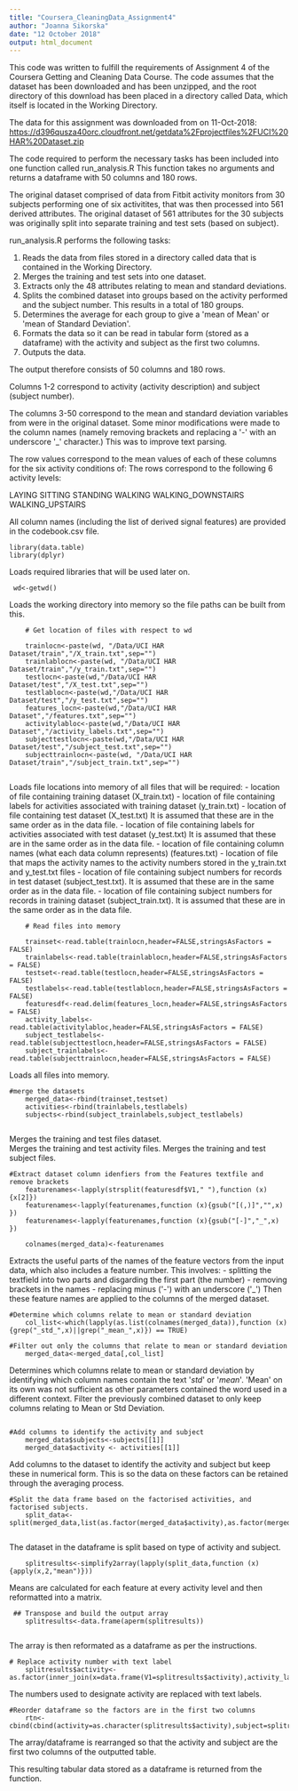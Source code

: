 ```yaml
---
title: "Coursera_CleaningData_Assignment4"
author: "Joanna Sikorska"
date: "12 October 2018"
output: html_document
---
```

This code was written to fulfill the requirements of Assignment 4 of the Coursera Getting and Cleaning Data Course.
The code assumes that the dataset has been downloaded and has been unzipped, and the root directory of this download has been placed in a directory called Data, which itself is located in the Working Directory.

The data for this assignment was downloaded from on 11-Oct-2018:
https://d396qusza40orc.cloudfront.net/getdata%2Fprojectfiles%2FUCI%20HAR%20Dataset.zip

The code required to perform the necessary tasks has been included into one function called run_analysis.R
This function takes no arguments and returns a dataframe with 50 columns and 180 rows.

The original dataset comprised of data from Fitbit activity monitors from 30 subjects performing one of six activitites, that was then processed into 561 derived attributes. The original dataset of 561 attributes for the 30 subjects was originally split into separate training and test sets (based on subject).  

run_analysis.R performs the following tasks:

1. Reads the data from files stored in a directory called data that is contained in the Working Directory.  
2. Merges the training and test sets into one dataset.
3. Extracts only the 48 attributes relating to mean and standard deviations.
4. Splits the combined dataset into groups based on the activity performed and the subject number.  This results in a total of 180 groups.
5. Determines the average for each group to give a 'mean of Mean' or 'mean of Standard Deviation'.
6. Formats the data so it can be read in tabular form (stored as a dataframe) with the activity and subject as the first two columns.
7. Outputs the data.

The output therefore consists of 50 columns and 180 rows.  

Columns 1-2 correspond to activity (activity description) and subject (subject number).

The columns 3-50 correspond to the mean and standard deviation variables from were in the original dataset.  Some minor modifications were made to the column names (namely removing brackets and replacing a '-' with an underscore '_' character.)  This was to improve text parsing.

The row values correspond to the mean values of each of these columns for the six activity conditions of:
The rows correspond to the following 6 activity levels:

LAYING
SITTING
STANDING
WALKING
WALKING_DOWNSTAIRS
WALKING_UPSTAIRS

All column names (including the list of derived signal features) are provided in the codebook.csv file.


```{r}
library(data.table)
library(dplyr)

```
Loads required libraries that will be used later on.


```{r}
 wd<-getwd()
```
Loads the working directory into memory so the file paths can be built from this.


``` {r}
    # Get location of files with respect to wd
    
    trainlocn<-paste(wd, "/Data/UCI HAR Dataset/train","/X_train.txt",sep="")
    trainlablocn<-paste(wd, "/Data/UCI HAR Dataset/train","/y_train.txt",sep="")
    testlocn<-paste(wd,"/Data/UCI HAR Dataset/test","/X_test.txt",sep="")
    testlablocn<-paste(wd,"/Data/UCI HAR Dataset/test","/y_test.txt",sep="")
    features_locn<-paste(wd,"/Data/UCI HAR Dataset","/features.txt",sep="")
    activitylabloc<-paste(wd,"/Data/UCI HAR Dataset","/activity_labels.txt",sep="")
    subjecttestlocn<-paste(wd,"/Data/UCI HAR Dataset/test","/subject_test.txt",sep="")
    subjecttrainlocn<-paste(wd, "/Data/UCI HAR Dataset/train","/subject_train.txt",sep="")
    
```
Loads file locations into memory of all files that will be required:
    - location of file containing training dataset (X_train.txt)
    - location of file containing labels for activities associated with training dataset (y_train.txt)
    - location of file containing test dataset (X_test.txt) It is assumed that these are in the same order as in the data file.
    - location of file containing labels for activities associated with test dataset (y_test.txt) It is assumed that these are in the same order as in the data file.
    - location of file containing column names (what each data column represents) (features.txt)
    - location of file that maps the activity names to the activity numbers stored in the y_train.txt and y_test.txt files
    - location of file containing subject numbers for records in test dataset (subject_test.txt).  It is assumed that these are in the same order as in the data file.
    - location of file containing subject numbers for records in training dataset (subject_train.txt). It is assumed that these are in the same order as in the data file.
    

```{r}
    # Read files into memory
    
    trainset<-read.table(trainlocn,header=FALSE,stringsAsFactors = FALSE)
    trainlabels<-read.table(trainlablocn,header=FALSE,stringsAsFactors = FALSE)
    testset<-read.table(testlocn,header=FALSE,stringsAsFactors = FALSE)
    testlabels<-read.table(testlablocn,header=FALSE,stringsAsFactors = FALSE)
    featuresdf<-read.delim(features_locn,header=FALSE,stringsAsFactors = FALSE)
    activity_labels<-read.table(activitylabloc,header=FALSE,stringsAsFactors = FALSE)
    subject_testlabels<-read.table(subjecttestlocn,header=FALSE,stringsAsFactors = FALSE)
    subject_trainlabels<-read.table(subjecttrainlocn,header=FALSE,stringsAsFactors = FALSE)
```
Loads all files into memory.


```{r}
#merge the datasets
    merged_data<-rbind(trainset,testset)
    activities<-rbind(trainlabels,testlabels)
    subjects<-rbind(subject_trainlabels,subject_testlabels)
    
```

Merges the training and test files dataset.  
Merges the training and test activity files.
Merges the training and test subject files.

```{r}
#Extract dataset column idenfiers from the Features textfile and remove brackets
    featurenames<-lapply(strsplit(featuresdf$V1," "),function (x) {x[2]})
    featurenames<-lapply(featurenames,function (x){gsub("[(,)]","",x) })
    featurenames<-lapply(featurenames,function (x){gsub("[-]","_",x) })

    colnames(merged_data)<-featurenames
```
Extracts the useful parts of the names of the feature vectors from the input data, which also includes a feature number.  This involves:
    - splitting the textfield into two parts and disgarding the first part (the number)
    - removing brackets in the names
    - replacing minus ('-') with an underscore ('_')
Then these feature names are applied to the columns of the merged dataset.

```{r}
#Determine which columns relate to mean or standard deviation
    col_list<-which(lapply(as.list(colnames(merged_data)),function (x) {grep("_std_",x)||grep("_mean_",x)}) == TRUE)
    
#Filter out only the columns that relate to mean or standard deviation
    merged_data<-merged_data[,col_list]    

```
Determines which columns relate to mean or standard deviation by identifying which column names contain the text '_std_' or '_mean_'.  'Mean' on its own was not sufficient as other parameters contained the word used in a different context.
Filter the previously combined dataset to only keep columns relating to Mean or Std Deviation.

```{r}

#Add columns to identify the activity and subject
    merged_data$subjects<-subjects[[1]]
    merged_data$activity <- activities[[1]]

```    
Add columns to the dataset to identify the activity and subject but keep these in numerical form.  This is so the data on these factors can be retained through the averaging process.



```{r}
#Split the data frame based on the factorised activities, and factorised subjects.  
    split_data<-split(merged_data,list(as.factor(merged_data$activity),as.factor(merged_data$subjects)))
    
```
The dataset in the dataframe is split based on type of activity and subject.

```{r}
    splitresults<-simplify2array(lapply(split_data,function (x){apply(x,2,"mean")}))
```
Means are calculated for each feature at every activity level and then reformatted into a matrix.

```{r}
 ## Transpose and build the output array
    splitresults<-data.frame(aperm(splitresults))
    
```
The array is then reformated as a dataframe as per the instructions.

```{r}
# Replace activity number with text label
    splitresults$activity<-as.factor(inner_join(x=data.frame(V1=splitresults$activity),activity_labels,by="V1")$V2)
```
The numbers used to designate activity are replaced with text labels.

```{r}
#Reorder dataframe so the factors are in the first two columns
    rtn<-cbind(cbind(activity=as.character(splitresults$activity),subject=splitresults$subjects),splitresults[,1:48])    
```    
The array/dataframe is rearranged so that the activity and subject are the first two columns of the outputted table.

This resulting tabular data stored as a dataframe is returned from the function.



